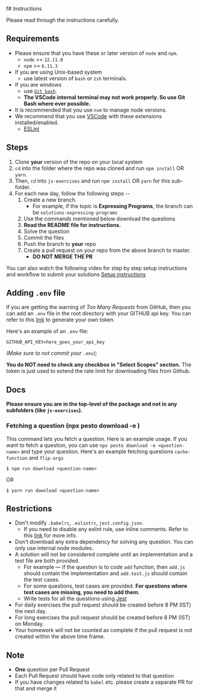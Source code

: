 f# Instructions

Please read through the instructions carefully.

## Requirements

- Please ensure that you have these or later version of `node` and `npm`.
  - `node` >= `12.11.0`
  - `npm` >= `6.11.3`
- If you are using Unix-based system
  - use latest version of `bash` or `zsh` terminals.
- If you are windows
  - use [`Git bash`](https://gitforwindows.org/).
  - **The VSCode internal terminal may not work properly. So use Git Bash where ever possible.**
- It is recommended that you use `nvm` to manage node versions.
- We recommend that you use [VSCode](https://code.visualstudio.com/) with these extensions installed/enabled.
  - [ESLint](https://marketplace.visualstudio.com/items?itemName=dbaeumer.vscode-eslint)

## Steps

1. Clone **your** version of the repo on your local system
2. `cd` into the folder where the repo was cloned and run `npm install` OR `yarn`.
3. Then, `cd` into `js-exercises` and run `npm install` OR `yarn` for this sub-folder.
4. For each new day, follow the following steps --
   1. Create a new branch.
      - For example, if the topic is **Expressing Programs**, the branch can be `solutions-expressing-programs`
   2. Use the commands mentioned below download the questions
   3. **Read the README file for instructions.**
   4. Solve the question
   5. Commit the files
   6. Push the branch to **your** repo
   7. Create a pull request on your repo from the above branch to master.
      - **DO NOT MERGE THE PR**

You can also watch the following video for step by step setup instructions and workflow to submit your solutions
[Setup instructions](https://www.youtube.com/watch?&v=GHNsMf9JiQA)

## Adding `.env` file

If you are getting the warning of _Too Many Requests_ from GitHub, then
you can add an `.env` file in the root directory with your GITHUB api key.
You can refer to this [link](https://help.github.com/en/github/authenticating-to-github/creating-a-personal-access-token-for-the-command-line) to generate your own token.

Here's an example of an `.env` file:

```
GITHUB_API_KEY=here_goes_your_api_key
```

_(Make sure to not commit your `.env`);_

**You do NOT need to check any checkbox in "Select Scopes" section.** The token is just used to extend the rate limit for downloading files from Github.

## Docs

**Please ensure you are in the top-level of the package and not in any subfolders (like `js-exercises`).**

### Fetching a question (npx pesto download -e <question-name>)

This command lets you fetch a question. Here is an example usage. If you want to fetch a question, you can use `npx pesto download -e <question-name>` and type your question. Here's an example fetching questions `cache-function` and `flip-args`

```shell
$ npm run download <question-name>
```

OR

```shell
$ yarn run download <question-name>
```

## Restrictions

- Don't modify `.babelrc`, `.eslintrc`, `jest.config.json`.
  - If you need to disable any eslint rule, use inline comments. Refer to this [link](https://eslint.org/docs/2.13.1/user-guide/configuring#disabling-rules-with-inline-comments) for more info.
- Don't download any extra dependency for solving any question. You can only use internal node modules.
- A solution will not be considered complete until an implementation and a test file are both provided.
  - For example — if the question is to code `add` function, then `add.js` should contain the implementation and `add.test.js` should contain the test cases.
  - For some questions, test cases are provided. **For questions where test cases are missing, you need to add them.**
  - Write tests for all the questions using [Jest](https://jestjs.io/)
- For daily exercises the pull request should be created before 8 PM (IST) the next day.
- For long exercises the pull request should be created before 8 PM (IST) on Monday.
- Your homework will not be counted as complete if the pull request is not created within the above time frame.

## Note

- **One** question per Pull Request
- Each Pull Request should have code only related to that question
- If you have changes related to `babel` etc. please create a separate PR for that and merge it
